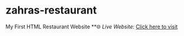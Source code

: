 # zahras-restaurant
My First HTML Restaurant Website
**🌐 *Live Website:* [Click here to visit](https://laraibzahra01.github.io/zahras-restaurant/)
